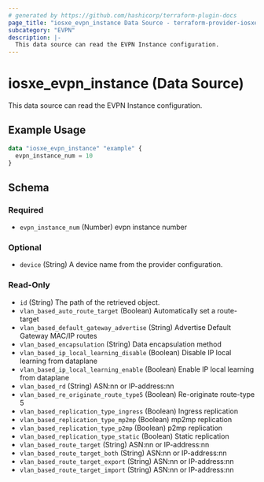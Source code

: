 ```yaml
---
# generated by https://github.com/hashicorp/terraform-plugin-docs
page_title: "iosxe_evpn_instance Data Source - terraform-provider-iosxe"
subcategory: "EVPN"
description: |-
  This data source can read the EVPN Instance configuration.
---
```


# iosxe_evpn_instance (Data Source)

This data source can read the EVPN Instance configuration.

## Example Usage

```terraform
data "iosxe_evpn_instance" "example" {
  evpn_instance_num = 10
}
```

<!-- schema generated by tfplugindocs -->
## Schema

### Required

- `evpn_instance_num` (Number) evpn instance number

### Optional

- `device` (String) A device name from the provider configuration.

### Read-Only

- `id` (String) The path of the retrieved object.
- `vlan_based_auto_route_target` (Boolean) Automatically set a route-target
- `vlan_based_default_gateway_advertise` (String) Advertise Default Gateway MAC/IP routes
- `vlan_based_encapsulation` (String) Data encapsulation method
- `vlan_based_ip_local_learning_disable` (Boolean) Disable IP local learning from dataplane
- `vlan_based_ip_local_learning_enable` (Boolean) Enable IP local learning from dataplane
- `vlan_based_rd` (String) ASN:nn or IP-address:nn
- `vlan_based_re_originate_route_type5` (Boolean) Re-originate route-type 5
- `vlan_based_replication_type_ingress` (Boolean) Ingress replication
- `vlan_based_replication_type_mp2mp` (Boolean) mp2mp replication
- `vlan_based_replication_type_p2mp` (Boolean) p2mp replication
- `vlan_based_replication_type_static` (Boolean) Static replication
- `vlan_based_route_target` (String) ASN:nn or IP-address:nn
- `vlan_based_route_target_both` (String) ASN:nn or IP-address:nn
- `vlan_based_route_target_export` (String) ASN:nn or IP-address:nn
- `vlan_based_route_target_import` (String) ASN:nn or IP-address:nn


